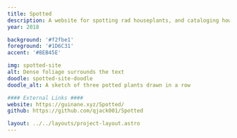```yaml
---
title: Spotted
description: A website for spotting rad houseplants, and cataloging how to care for them.
year: 2018

background: '#f2fbe1'
foreground: '#1D6C31'
accent: '#8EB45E'

img: spotted-site
alt: Dense foliage surrounds the text
doodle: spotted-site-doodle
doodle_alt: A sketch of three potted plants drawn in a row

#### External Links ####
website: https://guinane.xyz/Spotted/
github: https://github.com/qjack001/Spotted

layout: ../../layouts/project-layout.astro
---
```

